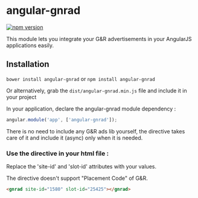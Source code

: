# angular-gnrad

[![npm version](https://badge.fury.io/js/angular-gnrad.png)](https://badge.fury.io/js/angular-gnrad)

This module lets you integrate your G&R advertisements in your AngularJS applications easily.

## Installation

`bower install angular-gnrad` or `npm install angular-gnrad`

Or alternatively, grab the `dist/angular-gnrad.min.js` file and include it in your project


In your application, declare the angular-gnrad module dependency :

```javascript
angular.module('app', ['angular-gnrad']);
```
There is no need to include any G&R ads lib yourself, the directive takes care of it and include it (async) only when it is needed.

### Use the directive in your html file :

Replace the 'site-id' and 'slot-id' attributes with your values.

The directive doesn't support "Placement Code" of G&R.

```html
<gnrad site-id="1580" slot-id="25425"></gnrad>
```
